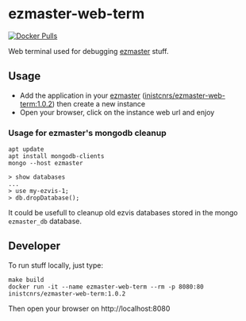 # ezmaster-web-term

[![Docker Pulls](https://img.shields.io/docker/pulls/inistcnrs/ezmaster-web-term.svg)](https://registry.hub.docker.com/u/inistcnrs/ezmaster-web-term/)

Web terminal used for debugging [ezmaster](https://github.com/Inist-CNRS/ezmaster) stuff.

## Usage

- Add the application in your [ezmaster](https://github.com/Inist-CNRS/ezmaster) ([inistcnrs/ezmaster-web-term:1.0.2](https://hub.docker.com/r/inistcnrs/ezmaster-web-term/tags/)) then create a new instance
- Open your browser, click on the instance web url and enjoy

### Usage for ezmaster's mongodb cleanup

```shell
apt update
apt install mongodb-clients
mongo --host ezmaster

> show databases
...
> use my-ezvis-1;
> db.dropDatabase();
```

It could be usefull to cleanup old ezvis databases stored in the mongo ``ezmaster_db`` database.

## Developer

To run stuff locally, just type:

```
make build
docker run -it --name ezmaster-web-term --rm -p 8080:80 inistcnrs/ezmaster-web-term:1.0.2
```

Then open your browser on http://localhost:8080

